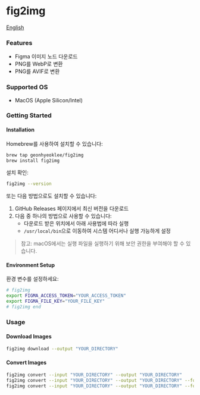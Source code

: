 # fig2img

[English](./README.md)

### Features

- Figma 이미지 노드 다운로드
- PNG를 WebP로 변환
- PNG를 AVIF로 변환

### Supported OS

- MacOS (Apple Silicon/Intel)

### Getting Started

#### Installation

Homebrew를 사용하여 설치할 수 있습니다:

```bash
brew tap geonhyeoklee/fig2img
brew install fig2img
```

설치 확인:
```bash
fig2img --version
```

또는 다음 방법으로도 설치할 수 있습니다:
1. GitHub Releases 페이지에서 최신 버전을 다운로드
2. 다음 중 하나의 방법으로 사용할 수 있습니다:
   - 다운로드 받은 위치에서 아래 사용법에 따라 실행
   - `/usr/local/bin`으로 이동하여 시스템 어디서나 실행 가능하게 설정

> 참고: macOS에서는 실행 파일을 실행하기 위해 보안 권한을 부여해야 할 수 있습니다.

#### Environment Setup

환경 변수를 설정하세요:

```bash
# fig2img
export FIGMA_ACCESS_TOKEN="YOUR_ACCESS_TOKEN"
export FIGMA_FILE_KEY="YOUR_FILE_KEY"
# fig2img end
```

### Usage

#### Download Images

```bash
fig2img download --output "YOUR_DIRECTORY"
```

#### Convert Images

```bash
fig2img convert --input "YOUR_DIRECTORY" --output "YOUR_DIRECTORY"
fig2img convert --input "YOUR_DIRECTORY" --output "YOUR_DIRECTORY" --format webp
fig2img convert --input "YOUR_DIRECTORY" --output "YOUR_DIRECTORY" --format avif
```
````
